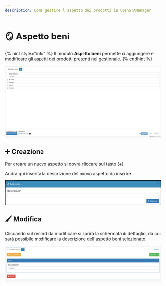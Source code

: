 ```yaml
---
description: Come gestire l'aspetto dei prodotti in OpenSTAManager
---
```


# 🪞 Aspetto beni

{% hint style="info" %}
Il modulo **Aspetto beni** permette di aggiungere e modificare gli aspetti dei prodotti presenti nel gestionale.
{% endhint %}

![](<../../../../.gitbook/assets/image (663).png>)

## ➕ Creazione

Per creare un nuovo aspetto si dovrà cliccare sul tasto (+).

Andrà qui inserita la descrizione del nuovo aspetto da inserire.

![](<../../../../.gitbook/assets/image (615).png>)

## 🖌️ Modifica

Cliccando sul record da modificare si aprirà la schermata di dettaglio, da cui sarà possibile modificare la descrizione dell'aspetto beni selezionato.

![](<../../../../.gitbook/assets/image (410).png>)
